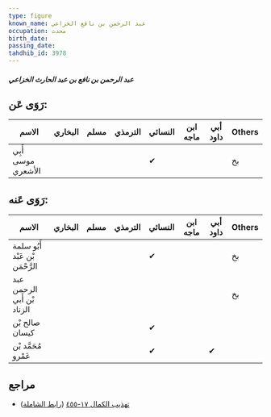 ```yaml
---
type: figure
known_name: عبد الرحمن بن نافع الخزاعي
occupation: محدث
birth_date:
passing_date:
tahdhib_id: 3978
---
```

##### عبد الرحمن بن نافع بن عبد الحارث الخزاعي

## رَوَى عَن:
| الاسم              | البخاري | مسلم | الترمذي | النسائي | ابن ماجه | أبي داود | Others |
| ------------------ | ------- | ---- | ------- | ------- | -------- | -------- | ------ |
| أَبِي موسى الأشعري |         |      |         | ✔       |          |          | بخ     |
## رَوَى عَنه:
| الاسم                           | البخاري | مسلم | الترمذي | النسائي | ابن ماجه | أبي داود | Others |
| ------------------------------- | ------- | ---- | ------- | ------- | -------- | -------- | ------ |
| أَبُو سلمة بْن عَبْد الرَّحْمَن |         |      |         | ✔       |          |          | بخ     |
| عبد الرحمن بْن أَبي الزناد      |         |      |         |         |          |          | بخ     |
| صالح بْن كيسان                  |         |      |         | ✔       |          |          |        |
| مُحَمَّد بْن عَمْرو             |         |      |         | ✔       |          | ✔        |        |
## مراجع
- [تهذيب الكمال ١٧-٤٥٥](obsidian://open?vault=Tahdhib-al-Kamal&file=Figures/٣٩٧٨-عبد%20الرحمن%20بن%20نافع%20بن%20عبد%20الحارث%20الخزاعي) ([رابط الشاملة](https://shamela.ws/book/3722/9005))